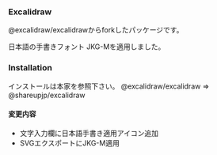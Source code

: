 ### Excalidraw

@excalidraw/excalidrawからforkしたパッケージです。

日本語の手書きフォント JKG-Mを適用しました。

### Installation

インストールは本家を参照下さい。
@excalidraw/excalidraw
=>
@shareupjp/excalidraw

#### 変更内容

- 文字入力欄に日本語手書き適用アイコン追加
- SVGエクスポートにJKG-M適用

